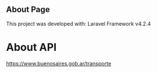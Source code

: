 
## About Page

This project was developed with:
Laravel Framework v4.2.4

# About API

https://www.buenosaires.gob.ar/transporte
